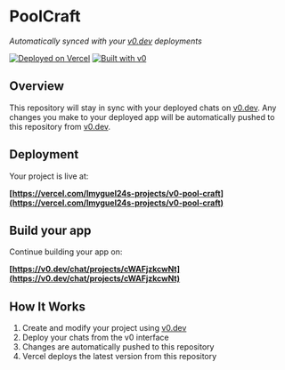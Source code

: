 # PoolCraft

*Automatically synced with your [v0.dev](https://v0.dev) deployments*

[![Deployed on Vercel](https://img.shields.io/badge/Deployed%20on-Vercel-black?style=for-the-badge&logo=vercel)](https://vercel.com/lmyguel24s-projects/v0-pool-craft)
[![Built with v0](https://img.shields.io/badge/Built%20with-v0.dev-black?style=for-the-badge)](https://v0.dev/chat/projects/cWAFjzkcwNt)

## Overview

This repository will stay in sync with your deployed chats on [v0.dev](https://v0.dev).
Any changes you make to your deployed app will be automatically pushed to this repository from [v0.dev](https://v0.dev).

## Deployment

Your project is live at:

**[https://vercel.com/lmyguel24s-projects/v0-pool-craft](https://vercel.com/lmyguel24s-projects/v0-pool-craft)**

## Build your app

Continue building your app on:

**[https://v0.dev/chat/projects/cWAFjzkcwNt](https://v0.dev/chat/projects/cWAFjzkcwNt)**

## How It Works

1. Create and modify your project using [v0.dev](https://v0.dev)
2. Deploy your chats from the v0 interface
3. Changes are automatically pushed to this repository
4. Vercel deploys the latest version from this repository
